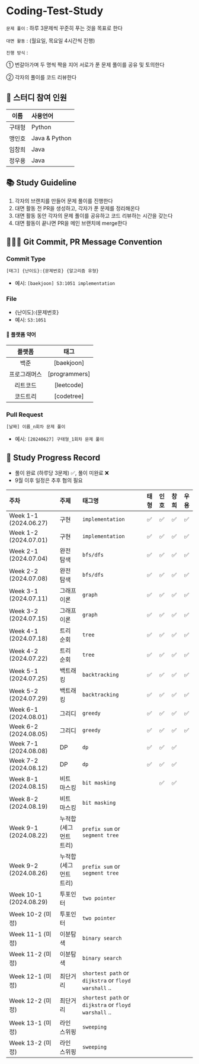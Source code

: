 # Coding-Test-Study
  `문제 풀이` : 하루 3문제씩 꾸준히 푸는 것을 목표로 한다
  
  `대면 활동` : (월요일, 목요일 4시간씩 진행)
  
  `진행 방식` :
  
  ① 번갈아가며 두 명씩 짝을 지어 서로가 푼 문제 풀이를 공유 및 토의한다
  
  ② 각자의 풀이를 코드 리뷰한다
    
## 👥 스터디 참여 인원
| 이름 | 사용언어 |
| :---: | :------ |
| 구태형 | Python |
| 맹인호 | Java & Python|
| 임창희 | Java |
| 정우용 | Java |

## 📚 Study Guideline
1. 각자의 브랜치를 만들어 문제 풀이를 진행한다
2. 대면 활동 전 PR을 생성하고, 각자가 푼 문제를 정리해온다
3. 대면 활동 동안 각자의 문제 풀이를 공유하고 코드 리뷰하는 시간을 갖는다
4. 대면 활동이 끝나면 PR을 메인 브랜치에 merge한다

## 🙆🏻‍♂️ Git Commit, PR Message Convention
### Commit Type
```bash
[태그] {난이도}:{문제번호} {알고리즘 유형}
```
- 예시: `[baekjoon] S3:1051 implementation`

### File
- {난이도}:{문제번호}
- 예시: `S3:1051`


#### 🚉 플랫폼 약어
| 플랫폼 | 태그 |
| :--: | :--: |
| 백준 | [baekjoon] |
| 프로그래머스 | [programmers] |
| 리트코드 | [leetcode] |
| 코드트리 | [codetree] |

### Pull Request
```bash
[날짜] 이름_n회차 문제 풀이
```
- 예시: `[20240627] 구태형_1회차 문제 풀이`

## 📆 Study Progress Record
- 풀이 완료 (하루당 3문제) ✅, 풀이 미완료 ❌
- 9월 이후 일정은 추후 협의 필요
  
| 주차 | 주제 | 태그명 | 태형 | 인호 | 창희 | 우용
| :-- | :-- | :-- | :--: | :--: | :--: | :--: 
| Week 1-1 (2024.06.27) | 구현 | `implementation` |✅ | ✅| ✅| ✅
| Week 1-2 (2024.07.01) | 구현 | `implementation` |✅ | ✅| ✅| ✅
| Week 2-1 (2024.07.04) | 완전 탐색 | `bfs/dfs` |✅ | ✅| ✅| ✅
| Week 2-2 (2024.07.08) | 완전 탐색 | `bfs/dfs` |✅ | ✅| ✅| ✅
| Week 3-1 (2024.07.11) | 그래프 이론 | `graph` |✅ | ✅| ✅| ✅
| Week 3-2 (2024.07.15) | 그래프 이론 | `graph` |✅ | ✅| ✅| ✅
| Week 4-1 (2024.07.18) | 트리 순회 | `tree` |✅ | ✅| ✅| ✅
| Week 4-2 (2024.07.22) | 트리 순회 | `tree` |✅ | ✅| ✅| ✅
| Week 5-1 (2024.07.25) | 백트래킹 | `backtracking` |✅ | ✅| ✅| ✅
| Week 5-2 (2024.07.29) | 백트래킹 | `backtracking` |✅ |✅ |✅ |✅
| Week 6-1 (2024.08.01) | 그리디 | `greedy` |✅ |✅ |✅ |✅
| Week 6-2 (2024.08.05) | 그리디 | `greedy` |✅ |✅ |✅ |✅
| Week 7-1 (2024.08.08) | DP | `dp` |✅ |✅ |✅  |
| Week 7-2 (2024.08.12) | DP | `dp` |✅ |✅ |✅  |
| Week 8-1 (2024.08.15) | 비트 마스킹 | `bit masking` | |✅ |✅  |
| Week 8-2 (2024.08.19) | 비트 마스킹 | `bit masking` | | | |
| Week 9-1 (2024.08.22) | 누적합(세그먼트 트리) | `prefix sum` or `segment tree` | | | |
| Week 9-2 (2024.08.26) | 누적합(세그먼트 트리) | `prefix sum` or `segment tree` | | | |
| Week 10-1 (2024.08.29) | 투포인터 | `two pointer` | | | |
| Week 10-2 (미정) | 투포인터 | `two pointer` | | | |
| Week 11-1 (미정) | 이분탐색 | `binary search` | | | |
| Week 11-2 (미정) | 이분탐색 | `binary search` | | | |
| Week 12-1 (미정) | 최단거리 | `shortest path` or `dijkstra` or `floyd warshall` .. | | | |
| Week 12-2 (미정) | 최단거리 | `shortest path` or `dijkstra` or `floyd warshall` ..| | | |
| Week 13-1 (미정) | 라인 스위핑 | `sweeping` | | | |
| Week 13-2 (미정) | 라인 스위핑 | `sweeping` | | | |
